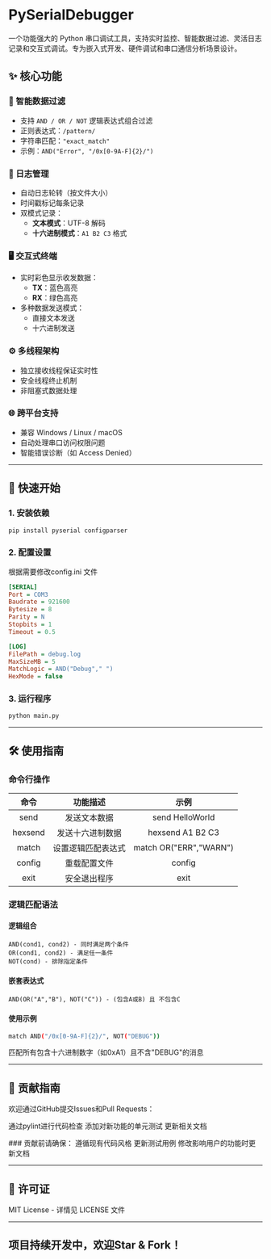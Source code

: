 # PySerialDebugger  
一个功能强大的 Python 串口调试工具，支持实时监控、智能数据过滤、灵活日志记录和交互式调试。专为嵌入式开发、硬件调试和串口通信分析场景设计。

## ✨ 核心功能

### 🎯 智能数据过滤
- 支持 `AND / OR / NOT` 逻辑表达式组合过滤  
- 正则表达式：`/pattern/`  
- 字符串匹配：`"exact_match"`  
- 示例：`AND("Error", "/0x[0-9A-F]{2}/")`

### 📝 日志管理
- 自动日志轮转（按文件大小）  
- 时间戳标记每条记录  
- 双模式记录：  
  - **文本模式**：UTF-8 解码  
  - **十六进制模式**：`A1 B2 C3` 格式

### 🖥️ 交互式终端
- 实时彩色显示收发数据：  
  - **TX**：蓝色高亮  
  - **RX**：绿色高亮  
- 多种数据发送模式：  
  - 直接文本发送  
  - 十六进制发送

### ⚙️ 多线程架构
- 独立接收线程保证实时性  
- 安全线程终止机制  
- 非阻塞式数据处理

### 🌐 跨平台支持
- 兼容 Windows / Linux / macOS  
- 自动处理串口访问权限问题  
- 智能错误诊断（如 Access Denied）

---

## 🚀 快速开始

### 1. 安装依赖
```bash
pip install pyserial configparser
```
### 2. 配置设置
根据需要修改config.ini 文件
```ini
[SERIAL]
Port = COM3
Baudrate = 921600
Bytesize = 8
Parity = N
Stopbits = 1
Timeout = 0.5

[LOG]
FilePath = debug.log
MaxSizeMB = 5
MatchLogic = AND("Debug"," ")
HexMode = false
```
### 3. 运行程序
```bash
python main.py
```

---

## 🛠️ 使用指南
### 命令行操作
| 命令 | 功能描述   | 示例 |
|:------:|:------:|:------:|
| send  | 发送文本数据  | send HelloWorld  | 
| hexsend  | 发送十六进制数据  | hexsend A1 B2 C3 |
| match  | 设置逻辑匹配表达式  | match OR("ERR","WARN")  |
| config  | 重载配置文件  | config  |
| exit  | 安全退出程序  | exit  |

### 逻辑匹配语法
#### 逻辑组合
    AND(cond1, cond2) - 同时满足两个条件
    OR(cond1, cond2) - 满足任一条件
    NOT(cond) - 排除指定条件
#### 嵌套表达式
    AND(OR("A","B"), NOT("C")) - (包含A或B) 且 不包含C
#### 使用示例
```bash
match AND("/0x[0-9A-F]{2}/", NOT("DEBUG"))
```
匹配所有包含十六进制数字（如0xA1）且不含"DEBUG"的消息

---

## 🤝 贡献指南
欢迎通过GitHub提交Issues和Pull Requests：

通过pylint进行代码检查
添加对新功能的单元测试
更新相关文档

​​### 贡献前请确保​​：
遵循现有代码风格
更新测试用例
修改影响用户的功能时更新文档

---

## 📜 许可证
MIT License - 详情见 LICENSE 文件

---

## 项目持续开发中，欢迎Star & Fork！​

